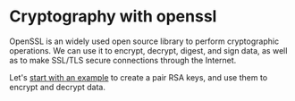 # Cryptography with openssl

OpenSSL is an widely used open source library to perform cryptographic
operations. We can use it to encrypt, decrypt, digest, and sign data, 
as well as to make SSL/TLS secure connections through the Internet.

Let's [start with an example](openssl/rsa.md) to create a pair RSA keys, and use them to encrypt and decrypt data.

